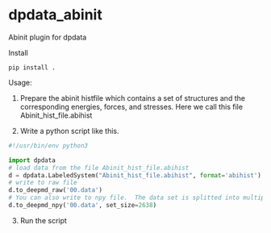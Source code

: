 # dpdata_abinit
Abinit plugin for dpdata

Install
```
pip install .
```

Usage:

1. Prepare the abinit histfile which contains a set of structures 
and the corresponding energies, forces, and stresses. Here we call this file
 Abinit_hist_file.abihist

2. Write a python script like this. 
```Python
#!/usr/bin/env python3

import dpdata
# load data from the file Abinit_hist_file.abihist
d = dpdata.LabeledSystem("Abinit_hist_file.abihist", format='abihist')
# write to raw file
d.to_deepmd_raw('00.data')
# You can also write to npy file.  The data set is splitted into multiple npy files, each containing set_size of samples.
d.to_deepmd_npy('00.data', set_size=2638)
```

3. Run the script 
